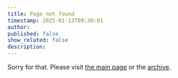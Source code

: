 ```yaml
---
title: Page not found
timestamp: 2025-01-13T09:30:01
author:
published: false
show_related: false
description:
---
```


Sorry for that. Please visit <a href="/">the main page</a> or the <a href="/archive">archive</a>.
